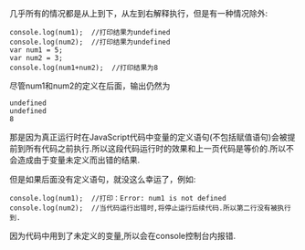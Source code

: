 几乎所有的情况都是从上到下，从左到右解释执行，但是有一种情况除外:

    console.log(num1);  //打印结果为undefined
    console.log(num2);  //打印结果为undefined
    var num1 = 5;
    var num2 = 3;
    console.log(num1+num2);  //打印结果为8

尽管num1和num2的定义在后面，输出仍然为 
    
    undefined  
    undefined  
    8

那是因为真正运行时在JavaScript代码中变量的定义语句(不包括赋值语句)会被提前到所有代码之前执行.所以这段代码运行时的效果和上一页代码是等价的.所以不会造成由于变量未定义而出错的结果.


但是如果后面没有定义语句，就没这么幸运了，例如:

    console.log(num1);  //打印：Error: num1 is not defined
    console.log(num2);  //当代码运行出错时,将停止运行后续代码.所以第二行没有被执行到.

因为代码中用到了未定义的变量,所以会在console控制台内报错.

